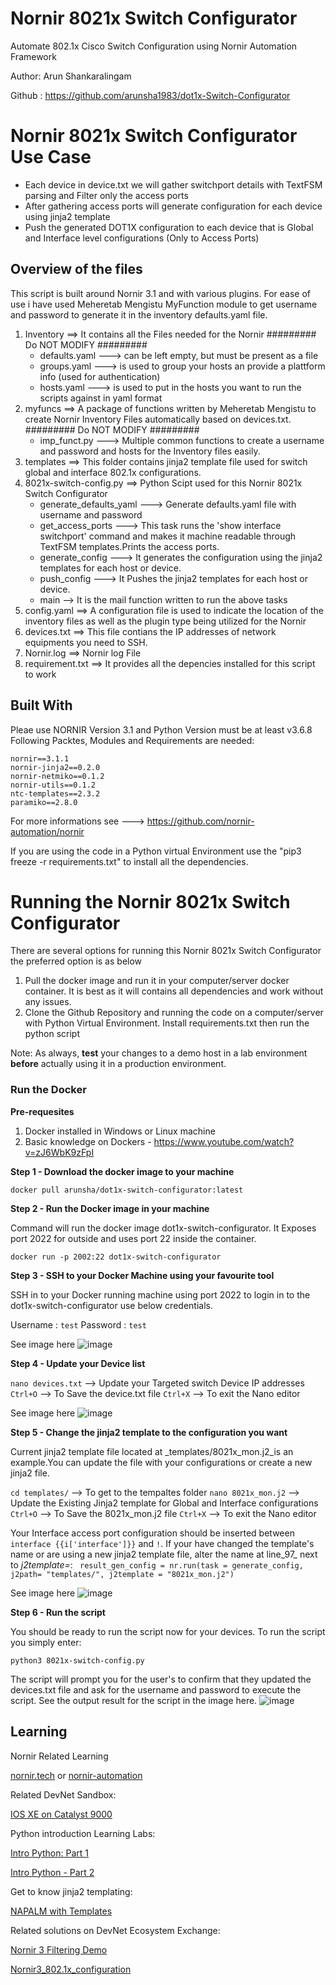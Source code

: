 # Nornir 8021x Switch Configurator
Automate 802.1x Cisco Switch Configuration using Nornir Automation Framework

Author: Arun Shankaralingam

Github : https://github.com/arunsha1983/dot1x-Switch-Configurator


# Nornir 8021x Switch Configurator Use Case

- Each device in device.txt we will gather switchport details with TextFSM parsing and Filter only the access ports
- After gathering access ports will generate configuration for each device using jinja2 template
- Push the generated DOT1X configuration to each device that is Global and Interface level configurations (Only to Access Ports)

## Overview of the files
This script is built around Nornir 3.1 and with various plugins. For ease of use i have used Meheretab Mengistu MyFunction module to get username and password to generate it in the inventory defaults.yaml file.

1. Inventory ==> It contains all the Files needed for the Nornir ######### Do NOT MODIFY #########
    - defaults.yaml   ---> can be left empty, but must be present as a file 
    - groups.yaml     ---> is used to group your hosts an provide a plattform info (used for authentication)
    - hosts.yaml      ---> is used to put in the hosts you want to run the scripts against in yaml format
2. myfuncs ==> A package of functions written by Meheretab Mengistu to create Nornir Inventory Files automatically based on devices.txt. ######### Do NOT MODIFY #########
    - imp_funct.py ---> Multiple common functions to create a username and password and hosts for the Inventory files easily.
3. templates ==> This folder contains jinja2 template file used for switch global and interface 802.1x configurations.
4. 8021x-switch-config.py ==> Python Scipt used for this Nornir 8021x Switch Configurator
    - generate_defaults_yaml ---> Generate defaults.yaml file with username and password
    - get_access_ports ---> This task runs the 'show interface switchport' command and makes it machine readable through TextFSM templates.Prints the access ports.
    - generate_config ---> It generates the configuration using the jinja2 templates for each host or device.
    - push_config ---> It Pushes the jinja2 templates for each host or device.
    - main --> It is the mail function written to run the above tasks  
5. config.yaml ==> A configuration file is used to indicate the location of the inventory files as well as the plugin type being utilized for the Nornir
5. devices.txt ==> This file contians the IP addresses of network equipments you need to SSH.
6. Nornir.log ==> Nornir log File 
7. requirement.txt ==> It provides all the depencies installed for this script to work
 

## Built With
Pleae use NORNIR Version 3.1 and Python Version must be at least v3.6.8
Following Packtes, Modules and Requirements are needed:
    
    nornir==3.1.1
    nornir-jinja2==0.2.0
    nornir-netmiko==0.1.2
    nornir-utils==0.1.2
    ntc-templates==2.3.2
    paramiko==2.8.0
    
For more informations see ---> https://github.com/nornir-automation/nornir

If you are using the code in a Python virtual Environment use the "pip3 freeze -r requirements.txt" to install all the dependencies.

# Running the Nornir 8021x Switch Configurator

There are several options for running this Nornir 8021x Switch Configurator the preferred option is as below

1. Pull the docker image  and run it in your computer/server docker container. It is best as it will contains all dependencies and work without any issues.
2. Clone the Github Repository and running the code on a computer/server with Python Virtual Environment. Install requirements.txt then run the python script

Note: As always, **test** your changes to a demo host in a lab environment **before** actually using it in a production environment.

### Run the Docker

**Pre-requesites**

1. Docker installed in Windows or Linux machine
2. Basic knowledge on Dockers - https://www.youtube.com/watch?v=zJ6WbK9zFpI 

**Step 1 - Download the docker image to your machine**

`docker pull arunsha/dot1x-switch-configurator:latest`

**Step 2 - Run the Docker image in your machine**

Command will run the docker image dot1x-switch-configurator. It Exposes port 2022 for outside and uses port 22 inside the container.

`docker run -p 2002:22 dot1x-switch-configurator`

**Step 3 - SSH to your Docker Machine using your favourite tool**

SSH in to your Docker running machine using port 2022 to login in to the dot1x-switch-configurator use below credentials.

Username : `test`
Password : `test`

See image here ![image](https://user-images.githubusercontent.com/60428178/139592667-696419f0-dd90-4348-b765-4cce55155a8e.png)

**Step 4 - Update your Device list**

`nano devices.txt` --> Update your Targeted switch Device IP addresses
`Ctrl+O` --> To Save the device.txt file
`Ctrl+X` --> To exit the Nano editor

See image here ![image](https://user-images.githubusercontent.com/60428178/139592698-d09136d4-7f14-41eb-a6da-f3c4f6f98ec0.png)

**Step 5 - Change the jinja2 template to the configuration you want**

Current jinja2 template file located at _templates/8021x_mon.j2_is an example.You can update the file with your configurations or create a new jinja2 file.

`cd templates/`  --> To get to the tempaltes folder
`nano 8021x_mon.j2` --> Update the Existing Jinja2 template for Global and Interface configurations
`Ctrl+O` --> To Save the 8021x_mon.j2 file
`Ctrl+X` --> To exit the Nano editor

Your Interface access port configuration should be inserted between `interface {{i['interface']}}` and `!`. If your have changed the template's name or are using a new jinja2 template file, alter the name at line_97_ next to _j2template=_:
` result_gen_config = nr.run(task = generate_config, j2path= "templates/", j2template = "8021x_mon.j2")`

See image here ![image](https://user-images.githubusercontent.com/60428178/139592864-50e4e86f-2a07-4cc0-bd0b-bcb8ba518dbe.png)

**Step 6 - Run the script**

You should be ready to run the script now for your devices. To run the script you simply enter:

`python3 8021x-switch-config.py`

The script will prompt you for the user's to confirm that they updated the devices.txt file and ask for the username and password to execute the script. See the output result for the script in the image here. ![image](https://user-images.githubusercontent.com/60428178/139592961-c4c8bb37-fd30-431a-be69-ba277be8fb95.png)


## Learning
Nornir Related Learning

 [nornir.tech](https://nornir.tech) or [nornir-automation](https://github.com/nornir-automation/nornir/)

Related DevNet Sandbox:

[IOS XE on Catalyst 9000](https://devnetsandbox.cisco.com/RM/Diagram/Index/98d5a0fb-1b92-4b5b-abf6-a91e0ddba241?diagramType=Topology)

Python introduction Learning Labs:

[Intro Python: Part 1](https://developer.cisco.com/learning/lab/intro-python-part1/step/1)

[Intro Python - Part 2](https://developer.cisco.com/learning/lab/intro-python-part2/step/1)

Get to know jinja2 templating:

[NAPALM with Templates](https://developer.cisco.com/learning/lab/napalm_with_templates/step/1)

Related solutions on DevNet Ecosystem Exchange:

[Nornir 3 Filtering Demo](https://developer.cisco.com/codeexchange/github/repo/writememe/nornir-filtering-demo)

[Nornir3_802.1x_configuration](https://github.com/nouse4it/Nornir3_802.1x_configuration)

